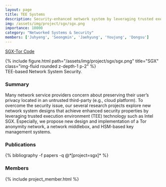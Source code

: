 ```yaml
---
layout: page
title: TEE Systems
description: Security-enhanced network system by leveraging trusted execution environment (TEE)
img: /assets/img/project/sgx/sgx.png
importance: 10000
category: "Networked Systems & Security"
members: ['Juhyeng', 'Seongmin', 'Jaehyung', 'Youjung', 'Dongsu']
---
```


<p class="profile-buttons">
    <a class="btn z-depth-0" href="https://github.com/kaist-ina/SGX-Tor">SGX-Tor Code</a>
</p>

<div class="row justify-content-sm-center">
    <div class="col-md mt-3 col-md-9">
        {% include figure.html path="/assets/img/project/sgx/sgx.png" title="SGX" class="img-fluid rounded z-depth-1 p-2" %}
        <div class="caption">
            TEE-based Network System Security.
        </div>
    </div>
</div>



<h3>Summary</h3>
Many network service providers concern about preserving their user’s privacy located in an untrusted third-party (e.g., cloud platform). To overcome the security issue, our several research projects explore new network system designs that achieve enhanced security properties by leveraging trusted execution environment (TEE) technology such as Intel SGX. Especially, we propose new design and implementation of a Tor anonymity network, a network middlebox, and HSM-based key management systems.


<h3>Publications</h3>
<div class="publications">
{% bibliography -f papers -q @*[project=sgx]* %}
</div>

<h3>Members</h3>
{% include project_member.html %}

